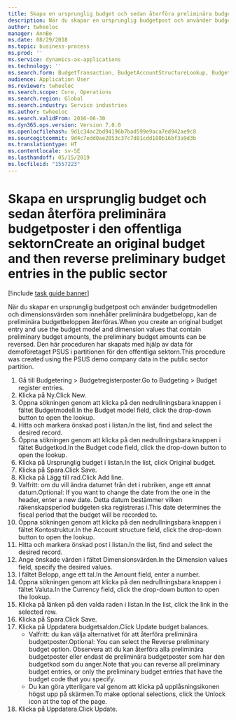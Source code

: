```yaml
---
title: Skapa en ursprunglig budget och sedan återföra preliminära budgetposter i den offentliga sektorn
description: När du skapar en ursprunglig budgetpost och använder budgetmodellen och dimensionsvärden som innehåller preliminära budgetbelopp, kan de preliminära budgetbeloppen återföras.
author: twheeloc
manager: AnnBe
ms.date: 08/29/2018
ms.topic: business-process
ms.prod: ''
ms.service: dynamics-ax-applications
ms.technology: ''
ms.search.form: BudgetTransaction, BudgetAccountStructureLookup, BudgetTransactionMultiPost
audience: Application User
ms.reviewer: twheeloc
ms.search.scope: Core, Operations
ms.search.region: Global
ms.search.industry: Service industries
ms.author: twheeloc
ms.search.validFrom: 2016-06-30
ms.dyn365.ops.version: Version 7.0.0
ms.openlocfilehash: 9d1c34ac2bd94196b7bad599e9aca7ed942ae9c8
ms.sourcegitcommit: 9d4c7edd0ae2053c37c7d81cdd180b16bf3a9d3b
ms.translationtype: HT
ms.contentlocale: sv-SE
ms.lasthandoff: 05/15/2019
ms.locfileid: "1557223"
---
```

# <a name="create-an-original-budget-and-then-reverse-preliminary-budget-entries-in-the-public-sector"></a><span data-ttu-id="f1d8f-103">Skapa en ursprunglig budget och sedan återföra preliminära budgetposter i den offentliga sektorn</span><span class="sxs-lookup"><span data-stu-id="f1d8f-103">Create an original budget and then reverse preliminary budget entries in the public sector</span></span>

[!include [task guide banner](../../includes/task-guide-banner.md)]

<span data-ttu-id="f1d8f-104">När du skapar en ursprunglig budgetpost och använder budgetmodellen och dimensionsvärden som innehåller preliminära budgetbelopp, kan de preliminära budgetbeloppen återföras.</span><span class="sxs-lookup"><span data-stu-id="f1d8f-104">When you create an original budget entry and use the budget model and dimension values that contain preliminary budget amounts, the preliminary budget amounts can be reversed.</span></span> <span data-ttu-id="f1d8f-105">Den här proceduren har skapats med hjälp av data för demoföretaget PSUS i partitionen för den offentliga sektorn.</span><span class="sxs-lookup"><span data-stu-id="f1d8f-105">This procedure was created using the PSUS demo company data in the public sector partition.</span></span>

1. <span data-ttu-id="f1d8f-106">Gå till Budgetering > Budgetregisterposter.</span><span class="sxs-lookup"><span data-stu-id="f1d8f-106">Go to Budgeting > Budget register entries.</span></span>
2. <span data-ttu-id="f1d8f-107">Klicka på Ny.</span><span class="sxs-lookup"><span data-stu-id="f1d8f-107">Click New.</span></span>
3. <span data-ttu-id="f1d8f-108">Öppna sökningen genom att klicka på den nedrullningsbara knappen i fältet Budgetmodell.</span><span class="sxs-lookup"><span data-stu-id="f1d8f-108">In the Budget model field, click the drop-down button to open the lookup.</span></span>
4. <span data-ttu-id="f1d8f-109">Hitta och markera önskad post i listan.</span><span class="sxs-lookup"><span data-stu-id="f1d8f-109">In the list, find and select the desired record.</span></span>
5. <span data-ttu-id="f1d8f-110">Öppna sökningen genom att klicka på den nedrullningsbara knappen i fältet Budgetkod.</span><span class="sxs-lookup"><span data-stu-id="f1d8f-110">In the Budget code field, click the drop-down button to open the lookup.</span></span>
6. <span data-ttu-id="f1d8f-111">Klicka på Ursprunglig budget i listan.</span><span class="sxs-lookup"><span data-stu-id="f1d8f-111">In the list, click Original budget.</span></span>
7. <span data-ttu-id="f1d8f-112">Klicka på Spara.</span><span class="sxs-lookup"><span data-stu-id="f1d8f-112">Click Save.</span></span>
8. <span data-ttu-id="f1d8f-113">Klicka på Lägg till rad.</span><span class="sxs-lookup"><span data-stu-id="f1d8f-113">Click Add line.</span></span>
9. <span data-ttu-id="f1d8f-114">Valfritt: om du vill ändra datumet från det i rubriken, ange ett annat datum.</span><span class="sxs-lookup"><span data-stu-id="f1d8f-114">Optional: If you want to change the date from the one in the header, enter a new date.</span></span> <span data-ttu-id="f1d8f-115">Detta datum bestämmer vilken räkenskapsperiod budgeten ska registreras i.</span><span class="sxs-lookup"><span data-stu-id="f1d8f-115">This date determines the fiscal period that the budget will be recorded to.</span></span>
10. <span data-ttu-id="f1d8f-116">Öppna sökningen genom att klicka på den nedrullningsbara knappen i fältet Kontostruktur.</span><span class="sxs-lookup"><span data-stu-id="f1d8f-116">In the Account structure field, click the drop-down button to open the lookup.</span></span>
11. <span data-ttu-id="f1d8f-117">Hitta och markera önskad post i listan.</span><span class="sxs-lookup"><span data-stu-id="f1d8f-117">In the list, find and select the desired record.</span></span>
12. <span data-ttu-id="f1d8f-118">Ange önskade värden i fältet Dimensionsvärden.</span><span class="sxs-lookup"><span data-stu-id="f1d8f-118">In the Dimension values field, specify the desired values.</span></span>
13. <span data-ttu-id="f1d8f-119">I fältet Belopp, ange ett tal.</span><span class="sxs-lookup"><span data-stu-id="f1d8f-119">In the Amount field, enter a number.</span></span>
14. <span data-ttu-id="f1d8f-120">Öppna sökningen genom att klicka på den nedrullningsbara knappen i fältet Valuta.</span><span class="sxs-lookup"><span data-stu-id="f1d8f-120">In the Currency field, click the drop-down button to open the lookup.</span></span>
15. <span data-ttu-id="f1d8f-121">Klicka på länken på den valda raden i listan.</span><span class="sxs-lookup"><span data-stu-id="f1d8f-121">In the list, click the link in the selected row.</span></span>
16. <span data-ttu-id="f1d8f-122">Klicka på Spara.</span><span class="sxs-lookup"><span data-stu-id="f1d8f-122">Click Save.</span></span>
17. <span data-ttu-id="f1d8f-123">Klicka på Uppdatera budgetsaldon.</span><span class="sxs-lookup"><span data-stu-id="f1d8f-123">Click Update budget balances.</span></span>
    * <span data-ttu-id="f1d8f-124">Valfritt: du kan välja alternativet för att återföra preliminära budgetposter.</span><span class="sxs-lookup"><span data-stu-id="f1d8f-124">Optional: You can select the Reverse preliminary budget option.</span></span> <span data-ttu-id="f1d8f-125">Observera att du kan återföra alla preliminära budgetposter eller endast de preliminära budgetposter som har den budgetkod som du anger.</span><span class="sxs-lookup"><span data-stu-id="f1d8f-125">Note that you can reverse all preliminary budget entries, or only the preliminary budget entries that have the budget code that you specify.</span></span>  
    * <span data-ttu-id="f1d8f-126">Du kan göra ytterligare val genom att klicka på upplåsningsikonen högst upp på skärmen.</span><span class="sxs-lookup"><span data-stu-id="f1d8f-126">To make optional selections, click the Unlock icon at the top of the page.</span></span>  
18. <span data-ttu-id="f1d8f-127">Klicka på Uppdatera.</span><span class="sxs-lookup"><span data-stu-id="f1d8f-127">Click Update.</span></span>

